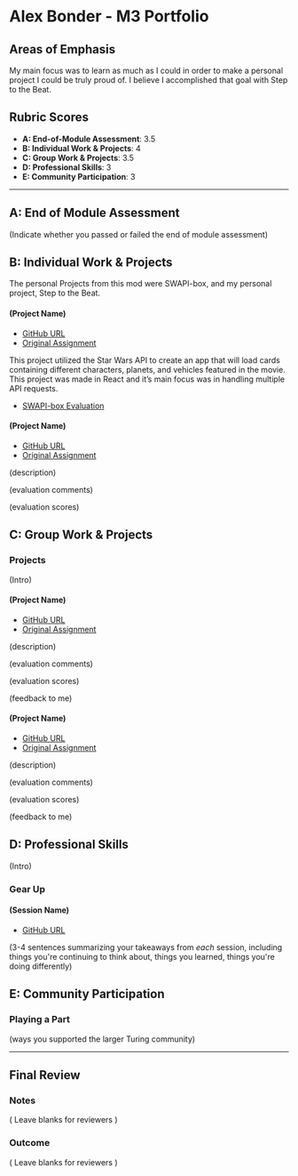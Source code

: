 # Alex Bonder - M3 Portfolio

## Areas of Emphasis

My main focus was to learn as much as I could in order to make a personal project I could be truly proud of. I believe I accomplished that goal with Step to the Beat.

## Rubric Scores

* **A: End-of-Module Assessment**: 3.5
* **B: Individual Work & Projects**: 4
* **C: Group Work & Projects**: 3.5
* **D: Professional Skills**: 3
* **E: Community Participation**: 3

-----------------------

## A: End of Module Assessment

(Indicate whether you passed or failed the end of module assessment)


## B: Individual Work & Projects

The personal Projects from this mod were SWAPI-box, and my personal project, Step to the Beat.

#### (Project Name)

* [GitHub URL](https://github.com/lexbonder/swapi-box)
* [Original Assignment](http://frontend.turing.io/projects/swapi-box.html)

This project utilized the Star Wars API to create an app that will load cards containing different characters, planets, and vehicles featured in the movie. This project was made in React and it’s main focus was in handling multiple API requests. 

* [SWAPI-box Evaluation](https://github.com/turingschool/front-end-submissions-public/blob/master/1710/mod-3/swapi/alex-bonder/scores.md)

#### (Project Name)

* [GitHub URL]()
* [Original Assignment]()

(description)

(evaluation comments)

(evaluation scores)

## C: Group Work & Projects

### Projects

(Intro)

#### (Project Name)

* [GitHub URL]()
* [Original Assignment]()

(description)

(evaluation comments)

(evaluation scores)

(feedback to me)

#### (Project Name)

* [GitHub URL]()
* [Original Assignment]()

(description)

(evaluation comments)

(evaluation scores)

(feedback to me)

## D: Professional Skills
(Intro)

### Gear Up
#### (Session Name)

* [GitHub URL]()

(3-4 sentences summarizing your takeaways from _each_ session, including things you're continuing to think about, things you learned, things you're doing differently)

## E: Community Participation

### Playing a Part

(ways you supported the larger Turing community)

------------------

## Final Review

### Notes

( Leave blanks for reviewers )

### Outcome

( Leave blanks for reviewers )
